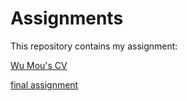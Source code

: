 # Assignments

This repository contains my assignment:

[Wu Mou's CV](https://github.com/Mouwu/CV3/blob/master/CV.md)

[final assignment](https://github.com/Mouwu/CV3/blob/master/aea1-assignment.ipynb)
